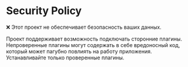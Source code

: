 # Security Policy

:x: Этот проект не обеспечивает безопасность ваших данных.

Проект поддерживает возможность подключать сторонние плагины. Непроверенные плагины могут содержать в себе вредоносный код, который может пагубно повлиять на работу приложения.
Устанавливайте только проверенные плагины. 
